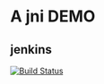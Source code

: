 A jni DEMO
==========

jenkins
-------

[![Build Status](http://45.77.191.127:8080/buildStatus/icon?job=GitHub/jni)](http://45.77.191.127:8080/job/GitHub/job/jni/)

